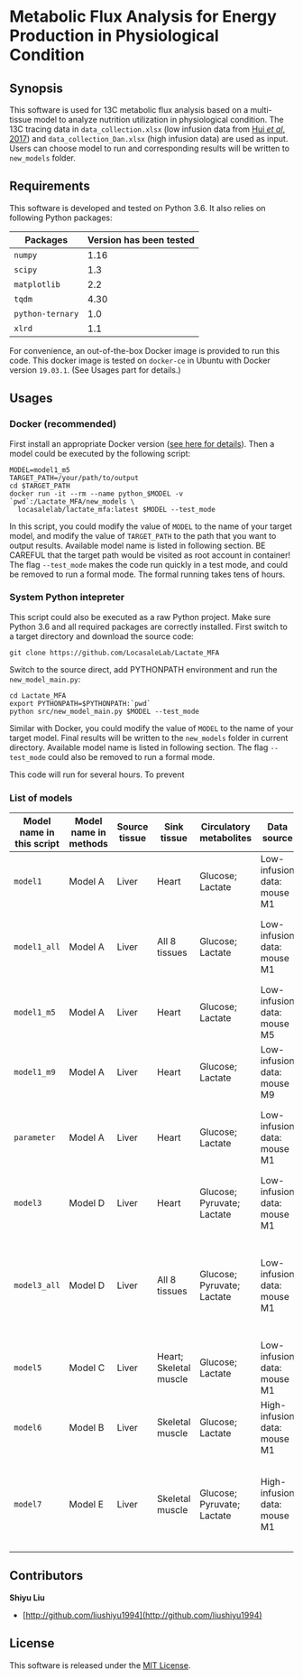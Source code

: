# Metabolic Flux Analysis for Energy Production in Physiological Condition

## Synopsis

This software is used for 13C metabolic flux analysis based on a multi-tissue model to analyze nutrition utilization in physiological condition. The 13C tracing data in `data_collection.xlsx` (low infusion data from [Hui *et al*, 2017](https://doi.org/10.1038/nature24057)) and `data_collection_Dan.xlsx` (high infusion data) are used as input. Users can choose model to run and corresponding results will be written to `new_models` folder. 

## Requirements

This software is developed and tested on Python 3.6. It also relies on following Python packages:

|   Packages |  Version has been tested |
|  ----  | ----  |
| `numpy`  | 1.16 |
| `scipy`  | 1.3 |
| `matplotlib`  | 2.2 |
| `tqdm`  | 4.30 |
| `python-ternary`  | 1.0 |
| `xlrd`  | 1.1 |

For convenience, an out-of-the-box Docker image is provided to run this code. This docker image is tested on `docker-ce` in Ubuntu with Docker version `19.03.1`. (See Usages part for details.)

## Usages

### Docker (recommended)
First install an appropriate Docker version ([see here for details](https://docs.docker.com/install/)). Then a model could be executed by the following script:

```shell script
MODEL=model1_m5
TARGET_PATH=/your/path/to/output
cd $TARGET_PATH
docker run -it --rm --name python_$MODEL -v `pwd`:/Lactate_MFA/new_models \
  locasalelab/lactate_mfa:latest $MODEL --test_mode
```

In this script, you could modify the value of `MODEL` to the name of your target model, and modify the value of `TARGET_PATH` to the path that you want to output results. Available model name is listed in following section. BE CAREFUL that the target path would be visited as root account in container! The flag `--test_mode` makes the code run quickly in a test mode, and could be removed to run a formal mode. The formal running takes tens of hours.

### System Python intepreter

This script could also be executed as a raw Python project. Make sure Python 3.6 and all required packages are correctly installed. First switch to a target directory and download the source code:

```shell script
git clone https://github.com/LocasaleLab/Lactate_MFA
```

Switch to the source direct, add PYTHONPATH environment and run the `new_model_main.py`:

```shell script
cd Lactate_MFA
export PYTHONPATH=$PYTHONPATH:`pwd`
python src/new_model_main.py $MODEL --test_mode
```

Similar with Docker, you could modify the value of `MODEL` to the name of your target model. Final results will be written to the `new_models` folder in current directory. Available model name is listed in following section. The flag `--test_mode` could also be removed to run a formal mode.

This code will run for several hours. To prevent 

### List of models

|   Model name in this script |  Model name in methods | Source tissue | Sink tissue | Circulatory metabolites| Data source |  Description |
|  ----  | ----  |  ----  |  ----  | ----  |  ----  |  ----  |
| `model1`  | Model A | Liver | Heart | Glucose; Lactate | Low-infusion data: mouse M1 | Basic two-tissue model. |
| `model1_all`  | Model A | Liver | All 8 tissues | Glucose; Lactate | Low-infusion data: mouse M1 | Basic two-tissue model with different sink tissues. |
| `model1_m5`  | Model A | Liver | Heart | Glucose; Lactate | Low-infusion data: mouse M5 | Basic two-tissue model with different mouse data |
| `model1_m9`  | Model A | Liver | Heart | Glucose; Lactate | Low-infusion data: mouse M9 | Basic two-tissue model with different mouse data |
| `parameter`  | Model A | Liver | Heart | Glucose; Lactate | Low-infusion data: mouse M1 | Sensitivity analysis of data and other constraint fluxes. |
| `model3`  | Model D | Liver | Heart | Glucose; Pyruvate; Lactate | Low-infusion data: mouse M1 | Two-tissue model with three circulatory metabolites. |
| `model3_all`  | Model D | Liver | All 8 tissues | Glucose; Pyruvate; Lactate | Low-infusion data: mouse M1 | Two-tissue model with three circulatory metabolites and different sink tissues. |
| `model5`  | Model C | Liver | Heart; Skeletal muscle | Glucose; Lactate | Low-infusion data: mouse M1 | Three-tissue model. |
| `model6`  | Model B | Liver | Skeletal muscle | Glucose; Lactate | High-infusion data: mouse M1 | Two-tissue model with high-infusion data. |
| `model7`  | Model E | Liver | Skeletal muscle | Glucose; Pyruvate; Lactate | High-infusion data: mouse M1 | Two-tissue model with three circulatory metabolites and high-infusion data. |


## Contributors

**Shiyu Liu**

+ [http://github.com/liushiyu1994](http://github.com/liushiyu1994)

## License

This software is released under the [MIT License](LICENSE-MIT).

